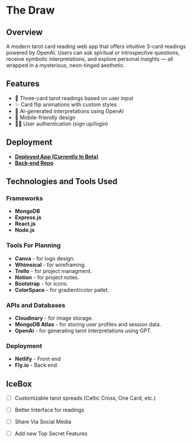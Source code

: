 # The Draw

## Overview
A modern tarot card reading web app that offers intuitive 3-card readings powered by OpenAI. Users can ask spiritual or introspective questions, receive symbolic interpretations, and explore personal insights — all wrapped in a mysterious, neon-tinged aesthetic.


## Features
- 🔮 Three-card tarot readings based on user input
- ✨ Card flip animations with custom styles
- 💬 AI-generated interpretations using OpenAI
- 📱 Mobile-friendly design
- 🧑‍💻 User authentication (sign up/login)

## Deployment
- **[Deployed App (Currently In Beta)](https://thedraw.netlify.app/)**
- **[Back-end Repo](https://github.com/Erodri6z/the-draw-backend)**

## Technologies and Tools Used
### Frameworks 
- **MongoDB** 
- **Express.js** 
- **React.js**
- **Node.js**

### Tools For Planning
- **Canva** - for logo design.
- **Whimsical** - for wireframing.
- **Trello** - for project managment.
- **Notion** - for project notes.
- **Bootstrap** - for icons.
- **ColorSpace** - for gradient/color pallet.

### APIs and Databases
- **Cloudinary** - for image storage.
- **MongoDB Atlas** - for storing user profiles and session data.
- **OpenAi** - for generating tarot interpretations using GPT.


### Deployment 
- **Netlify** - Front end
- **Fly.io** - Back end 


## IceBox
- [ ] Customizable tarot spreads (Celtic Cross, One Card, etc.)
- [ ] Better Interface for readings
- [ ] Share Via Social Media
- [ ] Add new Top Secret Features


